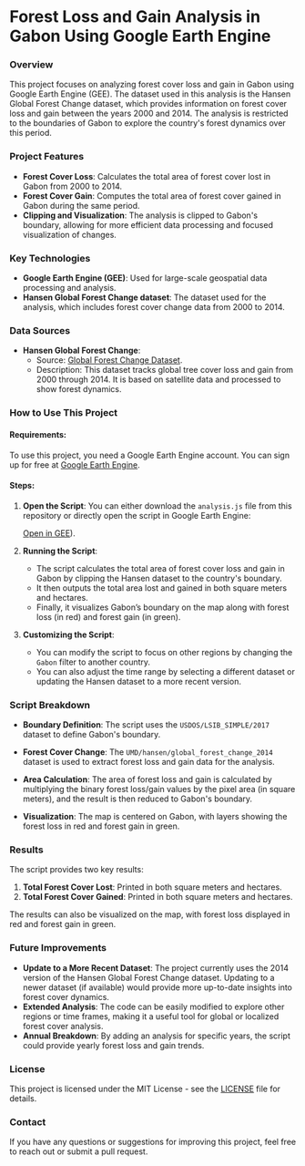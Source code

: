 # Forest Loss and Gain Analysis in Gabon Using Google Earth Engine

### Overview

This project focuses on analyzing forest cover loss and gain in Gabon using Google Earth Engine (GEE). The dataset used in this analysis is the Hansen Global Forest Change dataset, which provides information on forest cover loss and gain between the years 2000 and 2014. The analysis is restricted to the boundaries of Gabon to explore the country's forest dynamics over this period.

### Project Features

- **Forest Cover Loss**: Calculates the total area of forest cover lost in Gabon from 2000 to 2014.
- **Forest Cover Gain**: Computes the total area of forest cover gained in Gabon during the same period.
- **Clipping and Visualization**: The analysis is clipped to Gabon's boundary, allowing for more efficient data processing and focused visualization of changes.

### Key Technologies

- **Google Earth Engine (GEE)**: Used for large-scale geospatial data processing and analysis.
- **Hansen Global Forest Change dataset**: The dataset used for the analysis, which includes forest cover change data from 2000 to 2014.

### Data Sources

- **Hansen Global Forest Change**: 
  - Source: [Global Forest Change Dataset](https://earthenginepartners.appspot.com/science-2013-global-forest).
  - Description: This dataset tracks global tree cover loss and gain from 2000 through 2014. It is based on satellite data and processed to show forest dynamics.

### How to Use This Project

#### Requirements:
To use this project, you need a Google Earth Engine account. You can sign up for free at [Google Earth Engine](https://earthengine.google.com/signup/).

#### Steps:

1. **Open the Script**:
   You can either download the `analysis.js` file from this repository or directly open the script in Google Earth Engine:
   
   [Open in GEE](https://code.earthengine.google.com/?scriptPath=users%2Fdivechanrup%2FpracticeGIS%3AForestGainAndLoss)).

3. **Running the Script**:
   - The script calculates the total area of forest cover loss and gain in Gabon by clipping the Hansen dataset to the country's boundary.
   - It then outputs the total area lost and gained in both square meters and hectares.
   - Finally, it visualizes Gabon’s boundary on the map along with forest loss (in red) and forest gain (in green).

4. **Customizing the Script**:
   - You can modify the script to focus on other regions by changing the `Gabon` filter to another country.
   - You can also adjust the time range by selecting a different dataset or updating the Hansen dataset to a more recent version.

### Script Breakdown

- **Boundary Definition**: 
  The script uses the `USDOS/LSIB_SIMPLE/2017` dataset to define Gabon's boundary.
  
- **Forest Cover Change**: 
  The `UMD/hansen/global_forest_change_2014` dataset is used to extract forest loss and gain data for the analysis.
  
- **Area Calculation**:
  The area of forest loss and gain is calculated by multiplying the binary forest loss/gain values by the pixel area (in square meters), and the result is then reduced to Gabon's boundary.
  
- **Visualization**:
  The map is centered on Gabon, with layers showing the forest loss in red and forest gain in green.

### Results

The script provides two key results:

1. **Total Forest Cover Lost**: Printed in both square meters and hectares.
2. **Total Forest Cover Gained**: Printed in both square meters and hectares.

The results can also be visualized on the map, with forest loss displayed in red and forest gain in green.

### Future Improvements

- **Update to a More Recent Dataset**: The project currently uses the 2014 version of the Hansen Global Forest Change dataset. Updating to a newer dataset (if available) would provide more up-to-date insights into forest cover dynamics.
- **Extended Analysis**: The code can be easily modified to explore other regions or time frames, making it a useful tool for global or localized forest cover analysis.
- **Annual Breakdown**: By adding an analysis for specific years, the script could provide yearly forest loss and gain trends.

### License

This project is licensed under the MIT License - see the [LICENSE](LICENSE) file for details.

### Contact

If you have any questions or suggestions for improving this project, feel free to reach out or submit a pull request.
